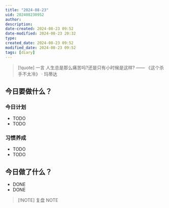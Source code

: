 ```yaml
---
title: "2024-08-23"
uid: 202408230952
author: 
description: 
date-created: 2024-08-23 09:52
date-modified: 2024-08-23 20:32
type: 
created_date: 2024-08-23 09:52
modified_date: 2024-08-23 09:52
tags: [diary]
---
```


> [!quote] 一言
 人生总是那么痛苦吗?还是只有小时候是这样? —— 《这个杀手不太冷》 · 玛蒂达

## 今日要做什么？

### 今日计划
- TODO
- TODO

### 习惯养成
- TODO
- TODO

## 今日做了什么？
- DONE
- DONE

> [!NOTE] 复盘
> NOTE
